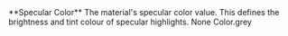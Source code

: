 <tr>
<td>**Specular Color**</td>
<td>The material's specular color value. This defines the brightness and tint colour of specular highlights.</td>
<td>None</td>
<td>Color.grey</td>
</tr>

